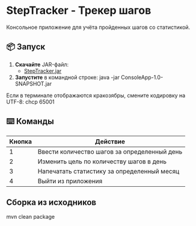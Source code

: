# StepTracker - Трекер шагов
Консольное приложение для учёта пройденных шагов со статистикой.

## 📦 Запуск
1. **Скачайте** JAR-файл:
   - [StepTracker.jar](https://github.com/manajavarush/steptracker/releases/download/v1.0/ConsoleApp-1.0-SNAPSHOT.jar)
2. **Запустите** в командной строке:
   java -jar ConsoleApp-1.0-SNAPSHOT.jar
   
Если в терминале отображаются кракозябры, смените кодировку на UTF-8:
chcp 65001

## ⌨️ Команды
| Кнопка | Действие                                     |
|--------|----------------------------------------------|
| 1      | Ввести количество шагов за определенный день |
| 2      | Изменить цель по количеству шагов в день     |
| 3      | Напечатать статистику за определенный месяц  |
| 4      | Выйти из приложения                          |

## Сборка из исходников
mvn clean package
